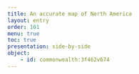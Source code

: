 ```yaml
---
title: An accurate map of North America
layout: entry
order: 101
menu: true
toc: true
presentation: side-by-side
object:
    - id: commonwealth:3f462v674
---
```

